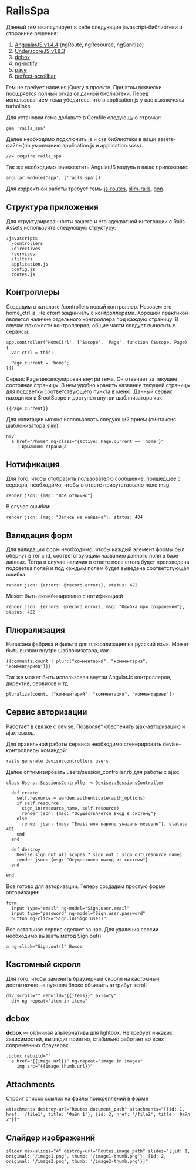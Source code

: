 # RailsSpa

Данный гем икапсулирует в себе следующие javascript-библиотеки и сторонние решения:

1. [AngualarJS v1.4.4](https://github.com/angular/angular.js/tree/v1.4.4) (ngRoute, ngResource, ngSanitize)
2. [UnderscoreJS v1.8.3](https://github.com/jashkenas/underscore/tree/1.8.3)
3. [dcbox](https://github.com/dcversus/dcbox)
4. [ng-notify](https://github.com/matowens/ng-notify)
4. [pace](https://github.com/HubSpot/pace)
5. [perfect-scrollbar](https://github.com/noraesae/perfect-scrollbar)

Гем не требует наличия jQuery в проекте. При этом всячески поощряется полный отказ от данной библиотеки. Перед использованием гема убедитесь, что в application.js у вас выключены turbolinks.

Для установки гема добавьте в Gemfile следующую строчку:

```
gem 'rails_spa'
```

Далее необходимо подключить js и css библиотеки в ваши assets-файлы(по умолчанию application.js и application.scss). 

```
//= require rails_spa
```

Так же необходимо заинжектить AngularJS модуль в ваше приложение:
```
angular.module('app', ['rails_spa'])
```

Для корректной работы требует гемы [js-routes](https://github.com/railsware/js-routes), [slim-rails](https://github.com/slim-template/slim-rails), [gon](https://github.com/gazay/gon).

## Структура приложения
Для структурированности вашего и его адекватной интеграции с Rails Assets используйте следующую структуру:

```
/javascripts
  /controllers
  /directives
  /services
  /filters
  application.js
  config.js
  routes.js
```

## Контроллеры
Создадим в каталоге /controllers новый контроллер. Назовем его home_ctrl.js. Не стоит жадничать с контроллерами. Хорошей практикой является наличие отдельного контроллера под каждую страницу. В случае похожести контроллеров, общие части следует выносить в сервисы.

```
app.controller('HomeCtrl', ['$scope', 'Page', function ($scope, Page) {
  var ctrl = this;

  Page.current = 'home';
}])
```

Сервис Page инкапсулирован внутри гема. Он отвечает за текущее состояние страницы. В нем удобно хранить название текущей страницы для подсветки соответствующего пункта в меню. Данный сервис находится в $rootScope и доступен внутри шаблнизатора как:
```
{{Page.current}}
```

Для навигации можно использовать следующий прием (синтаксис шаблонизатора [slim](https://github.com/slim-template/slim-rails)):

```
nav
  a href="/home" ng-class="{active: Page.current == 'home'}"
    | Домашняя страница
```

## Нотификация

Для того, чтобы отобразить пользователю сообщение, пришедшее с сервера, необходимо, чтобы в ответе присутствовало поле msg.
```
render json: {msg: "Все отлично"}
```

В случае ошибки:
```
render json: {msg: "Запись не найдена"}, status: 404
```

## Валидация форм

Для валидации форм необходимо, чтобы каждый элемент формы был обернут в тег с id, соответствующим названию данного поля в базе данных. Тогда в случае наличия в ответе поле errors будет произведена подсветка полей и под каждым полем будет выведена соответстующая ошибка.

```
render json: {errors: @record.errors}, status: 422
```

Может быть скомбинировано с нотификацией
```
render json: {errors: @record.errors, msg: "Ошибка при сохранении"}, status: 422
```

## Плюрализация

Написана фабрика и фильтр для плюрализации на русский язык. Может быть вызван внутри шаблонизатора, как
```
{{comments.count | plur:["комментарий", "комментария", "комментариев"]}}
```
Так же может быть использован внутри AngularJs контроллеров, директив, сервисов и тд.

```
pluralize(count, ["комментарий", "комментария", "комментариев"])
```

## Сервис авторизации
Работает в связке с devise. Позволяет обеспечить ajax-авторизацию и ajax-выход.

Для правильной работы сервиса необходимо сгенерировать devise-контроллеры командой:
```
rails generate devise:controllers users
```

Далее оптимизировать users/session_controller.rb для работы с ajax:
```
class Users::SessionsController < Devise::SessionsController

  def create
    self.resource = warden.authenticate(auth_options)
    if self.resource
      sign_in(resource_name, self.resource)
      render json: {msg: "Осуществляется вход в систему"}
    else
      render json: {msg: "Email или пароль указаны неверно"}, status: 401
    end
  end

  def destroy
    Devise.sign_out_all_scopes ? sign_out : sign_out(resource_name)
    render json: {msg: "Осуществлен выход из системы"}
  end

end
```

Все готово для авторизации. Теперь создадим простую форму авторизации:
```
form
  input type="email" ng-model="Sign.user.email"
  input type="password" ng-model="Sign.user.password"
  button ng-click="Sign.in(Sign.user)"
```

Все остальное сервис сделает за нас. Для удаления сессии необходимо вызвать метод Sign.out()
```
a ng-click="Sign.out()" Выход
```

## Кастомный скролл
Для того, чтобы заменить браузерный скролл на кастомный, достатночно на нужном блоке объявить аттрибут scroll
```
div scroll="" rebuild="{{items}}" axis="y"
  div ng-repeat="item in items"
```

## dcbox
**dcbox** — отличная альтернатива для lightbox. Не требует никаких зависимостей, выглядит приятно, стабильно работает во всех современных браузерах.

```
.dcbox rebuild=""
  a href="{{image.url}}" ng-repeat="image in images"
    img src="{{image.thumb.url}}"
```

## Attachments
Строит список ссылок на файлы прикреплений в форме
```
attachments destroy-url="Routes.document_path" attachments="[{id: 1, href: '/file1', title: 'Файл 1'}, {id: 2, href: '/file2', title: 'Файл 2'}]"
```

## Слайдер изображений
```
slider max-slides="4" destroy-url="Routes.image_path" slides="[{id: 1, original: '/image1.png', thumb: '/image1-thumb.png'}, {id: 2, original: '/image2.png', thumb: '/image2-thumb.png'}]"
```

